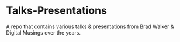 Talks-Presentations
===================

A repo that contains various talks &amp; presentations from Brad Walker &amp; Digital Musings over the years.
